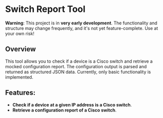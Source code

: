# Switch Report Tool

**Warning**: This project is in **very early development**. The functionality and structure may change frequently, and it's not yet feature-complete. Use at your own risk!

## Overview

This tool allows you to check if a device is a Cisco switch and retrieve a mocked configuration report. The configuration output is parsed and returned as structured JSON data. Currently, only basic functionality is implemented.

## Features:

- **Check if a device at a given IP address is a Cisco switch**.
- **Retrieve a configuration report of a Cisco switch**.


